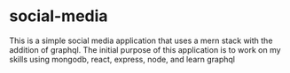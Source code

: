 # social-media
This is a simple social media application that uses a mern stack with the addition of graphql. The initial purpose of this application is to work on my skills using mongodb, react, express, node, and learn graphql
